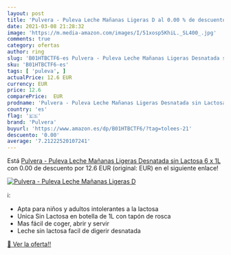 ```yaml
---
layout: post
title: 'Pulvera - Puleva Leche Mañanas Ligeras D al 0.00 % de descuento'
date: 2021-03-08 21:28:32
image: 'https://m.media-amazon.com/images/I/51xosp5KhiL._SL400_.jpg'
comments: true
category: ofertas
author: ring
slug: 'B01HTBCTF6-es Pulvera - Puleva Leche Mañanas Ligeras Desnatada sin...'
sku: 'B01HTBCTF6-es'
tags: [ 'puleva', ]
actualPrice: 12.6 EUR
currency: EUR
price: 12.6
comparePrice:  EUR
prodname: 'Pulvera - Puleva Leche Mañanas Ligeras Desnatada sin Lactosa  6 x 1L'
country: 'es'
flag: '🇪🇸'
brand: 'Pulvera'
buyurl: 'https://www.amazon.es/dp/B01HTBCTF6/?tag=tolees-21'
descuento: '0.00'
average: '7.21222520107241'
---
```


Está [Pulvera - Puleva Leche Mañanas Ligeras Desnatada sin Lactosa  6 x 1L](https://www.amazon.es/dp/B01HTBCTF6/?tag=tolees-21) con 0.00 de descuento por 12.6 EUR (original:  EUR) en el siguiente enlace!

[![Pulvera - Puleva Leche Mañanas Ligeras D](https://m.media-amazon.com/images/I/51xosp5KhiL._SL400_.jpg)](https://www.amazon.es/dp/B01HTBCTF6/?tag=tolees-21)

ℹ️:

- Apta para niños y adultos intolerantes a la lactosa
- Unica Sin Lactosa en botella de 1L con tapón de rosca
- Mas fácil de coger, abrir y servir
- Leche sin lactosa facil de digerir desnatada

[🛒 Ver la oferta!!](https://www.amazon.es/dp/B01HTBCTF6/?tag=tolees-21)
